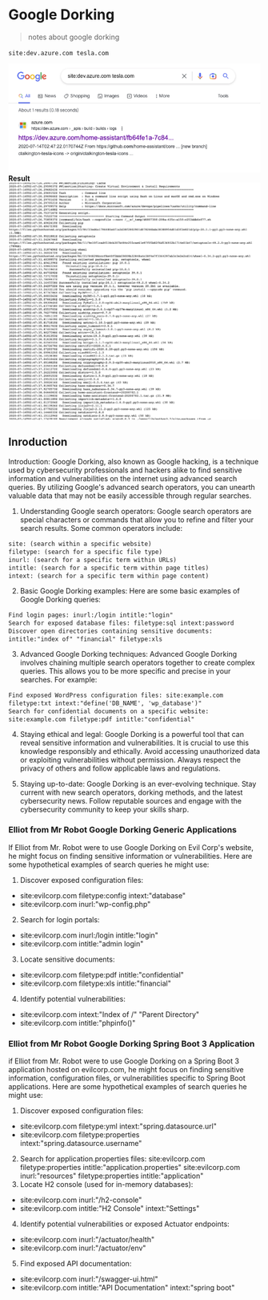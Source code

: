# Google Dorking 
> notes about google dorking

`site:dev.azure.com tesla.com`

![google_dork](media/01-google-dork.png)
**Result**
![google_dork](media/01-google-dork-result.png)

## Inroduction

Introduction:
Google Dorking, also known as Google hacking, is a technique used by cybersecurity professionals and hackers alike to find sensitive information and vulnerabilities on the internet using advanced search queries. By utilizing Google's advanced search operators, you can unearth valuable data that may not be easily accessible through regular searches.

1. Understanding Google search operators:
Google search operators are special characters or commands that allow you to refine and filter your search results. Some common operators include:
```
site: (search within a specific website)
filetype: (search for a specific file type)
inurl: (search for a specific term within URLs)
intitle: (search for a specific term within page titles)
intext: (search for a specific term within page content)
```
2. Basic Google Dorking examples:
Here are some basic examples of Google Dorking queries:
```
Find login pages: inurl:/login intitle:"login"
Search for exposed database files: filetype:sql intext:password
Discover open directories containing sensitive documents: intitle:"index of" "financial" filetype:xls
```
3. Advanced Google Dorking techniques:
Advanced Google Dorking involves chaining multiple search operators together to create complex queries. This allows you to be more specific and precise in your searches. For example:
```
Find exposed WordPress configuration files: site:example.com filetype:txt intext:"define('DB_NAME', 'wp_database')"
Search for confidential documents on a specific website: site:example.com filetype:pdf intitle:"confidential"
```
4. Staying ethical and legal:
Google Dorking is a powerful tool that can reveal sensitive information and vulnerabilities. It is crucial to use this knowledge responsibly and ethically. Avoid accessing unauthorized data or exploiting vulnerabilities without permission. Always respect the privacy of others and follow applicable laws and regulations.

5. Staying up-to-date:
Google Dorking is an ever-evolving technique. Stay current with new search operators, dorking methods, and the latest cybersecurity news. Follow reputable sources and engage with the cybersecurity community to keep your skills sharp.

### Elliot from Mr Robot Google Dorking Generic Applications
If Elliot from Mr. Robot were to use Google Dorking on Evil Corp's website, he might focus on finding sensitive information or vulnerabilities. Here are some hypothetical examples of search queries he might use:

1. Discover exposed configuration files:
- site:evilcorp.com filetype:config intext:"database"
- site:evilcorp.com inurl:"wp-config.php"
2. Search for login portals:
- site:evilcorp.com inurl:/login intitle:"login"
- site:evilcorp.com intitle:"admin login"
3. Locate sensitive documents:
- site:evilcorp.com filetype:pdf intitle:"confidential"
- site:evilcorp.com filetype:xls intitle:"financial"
4. Identify potential vulnerabilities:
- site:evilcorp.com intext:"Index of /" "Parent Directory"
- site:evilcorp.com intitle:"phpinfo()"

### Elliot from Mr Robot Google Dorking Spring Boot 3 Application
if Elliot from Mr. Robot were to use Google Dorking on a Spring Boot 3 application hosted on evilcorp.com, he might focus on finding sensitive information, configuration files, or vulnerabilities specific to Spring Boot applications. Here are some hypothetical examples of search queries he might use:

1. Discover exposed configuration files:
- site:evilcorp.com filetype:yml intext:"spring.datasource.url"
- site:evilcorp.com filetype:properties intext:"spring.datasource.username"
2. Search for application.properties files:
site:evilcorp.com filetype:properties intitle:"application.properties"
site:evilcorp.com inurl:"resources" filetype:properties intitle:"application"
3. Locate H2 console (used for in-memory databases):
- site:evilcorp.com inurl:"/h2-console"
- site:evilcorp.com intitle:"H2 Console" intext:"Settings"
4. Identify potential vulnerabilities or exposed Actuator endpoints:
- site:evilcorp.com inurl:"/actuator/health"
- site:evilcorp.com inurl:"/actuator/env"
5. Find exposed API documentation:
- site:evilcorp.com inurl:"/swagger-ui.html"
- site:evilcorp.com intitle:"API Documentation" intext:"spring boot"